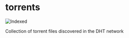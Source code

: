 torrents 
========
![Indexed](https://img.shields.io/badge/indexed-15689-blue)

Collection of torrent files discovered in the DHT network
